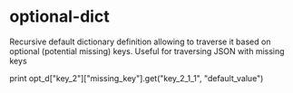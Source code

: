 # optional-dict

Recursive default dictionary definition allowing to traverse it based on optional (potential missing) keys. Useful for traversing JSON with missing keys

print opt_d["key_2"]["missing_key"].get("key_2_1_1", "default_value")
